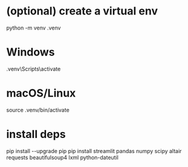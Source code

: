 # (optional) create a virtual env
python -m venv .venv
# Windows
.venv\Scripts\activate
# macOS/Linux
source .venv/bin/activate

# install deps
pip install --upgrade pip
pip install streamlit pandas numpy scipy altair requests beautifulsoup4 lxml python-dateutil
